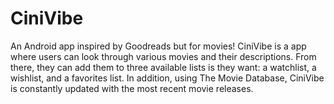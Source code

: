 # CiniVibe
An Android app inspired by Goodreads but for movies! CiniVibe is a app where users can look through various movies and their descriptions. From there, they can add them to three available lists is they want: a watchlist, a wishlist, and a favorites list. In addition, using The Movie Database, CiniVibe is constantly updated with the most recent movie releases. 
